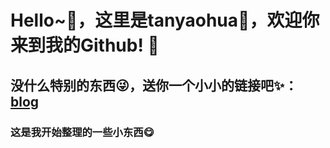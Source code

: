 

<!--
### Hi there 👋
**urmax/urmax** is a ✨ _special_ ✨ repository because its `README.md` (this file) appears on your GitHub profile.

Here are some ideas to get you started:

- 🔭 I’m currently working on ...
- 🌱 I’m currently learning ...
- 👯 I’m looking to collaborate on ...
- 🤔 I’m looking for help with ...
- 💬 Ask me about ...
- 📫 How to reach me: ...
- 😄 Pronouns: ...
- ⚡ Fun fact: ...
-->
# Hello~👋，这里是tanyaohua👻，欢迎你来到我的Github! 🚀
## 没什么特别的东西😜，送你一个小小的链接吧✨：[blog](http://yydha.gitee.io/)
### 这是我开始整理的一些小东西😋
